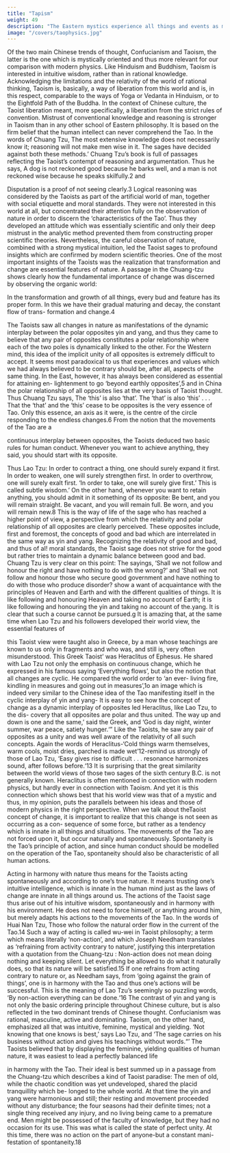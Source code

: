 ```yaml
---
title: "Tapism"
weight: 49
description: "The Eastern mystics experience all things and events as manifestations of a basic oneness"
image: "/covers/taophysics.jpg"
---
```



Of the two main Chinese trends of thought, Confucianism
and Taoism, the latter is the one which is mystically oriented
and thus more relevant for our comparison with modern physics.
Like Hinduism and Buddhism, Taoism is interested in intuitive
wisdom, rather than in rational knowledge. Acknowledging
the limitations and the relativity of the world of rational
thinking, Taoism is, basically, a way of liberation from this
world and is, in this respect, comparable to the ways of Yoga
or Vedanta in Hinduism, or to the Eightfold Path of the Buddha.
In the context of Chinese culture, the Taoist liberation meant,
more specifically, a liberation from the strict rules of convention.
Mistrust of conventional knowledge and reasoning is stronger
in Taoism than in any other school of Eastern philosophy. It is
based on the firm belief that the human intellect can never
comprehend the Tao. In the words of Chuang Tzu,
The most extensive knowledge does not necessarily know
it; reasoning will not make men wise in it. The sages
have decided against both these methods.’
Chuang Tzu’s book is full of passages reflecting the Taoist’s
contempt of reasoning and argumentation. Thus he says,
A dog is not reckoned good because he barks well, and a
man is not reckoned wise because he speaks skilfully.2
and

Disputation is a proof of not seeing clearly.3
Logical reasoning was considered by the Taoists as part of the artificial world of man, together with social etiquette and
moral standards. They were not interested in this world at all,
but concentrated their attention fully on the observation of
nature in order to discern the ‘characteristics of the Tao’.
Thus they developed an attitude which was essentially scientific
and only their deep mistrust in the analytic method prevented
them from constructing proper scientific theories. Nevertheless,
the careful observation of nature, combined with a strong
mystical intuition, led the Taoist sages to profound insights
which are confirmed by modern scientific theories.
One of the most important insights of the Taoists was the
realization that transformation and change are essential features
of nature. A passage in the Chuang-tzu shows clearly how the
fundamental importance of change was discerned by observing
the organic world:

In the transformation and growth of all things, every bud
and feature has its proper form. In this we have their
gradual maturing and decay, the constant flow of trans-
formation and change.4

The Taoists saw all changes in nature as manifestations of
the dynamic interplay between the polar opposites yin and
yang, and thus they came to believe that any pair of opposites
constitutes a polar relationship where each of the two poles is
dynamically linked to the other. For the Western mind, this
idea of the implicit unity of all opposites is extremely difficult to
accept. It seems most paradoxical to us that experiences and
values which we had always believed to be contrary should
be, after all, aspects of the same thing. In the East, however,
it has always been considered as essential for attaining en-
lightenment to go ‘beyond earthly opposites’,5 and in China
the polar relationship of all opposites lies at the very basis of
Taoist thought. Thus Chuang Tzu says,
The ‘this’ is also ‘that’. The ‘that’ is also ‘this’ . . . That the
‘that’ and the ‘this’ cease to be opposites is the very
essence of Tao. Only this essence, an axis as it were, is
the centre of the circle responding to the endless changes.6
From the notion that the movements of the Tao are a 

continuous interplay between opposites, the Taoists deduced
two basic rules for human conduct. Whenever you want to
achieve anything, they said, you should start with its opposite.

Thus Lao Tzu:
In order to contract a thing, one should surely expand it
first.
In order to weaken, one will surely strengthen first.
In order to overthrow, one will surely exalt first.
‘In order to take, one will surely give first.’
This is called subtle wisdom.’
On the other hand, whenever you want to retain anything,
you should admit in it something of its opposite:
Be bent, and you will remain straight.
Be vacant, and you will remain full.
Be worn, and you will remain new.8
This is the way of life of the sage who has reached a higher
point of view, a perspective from which the relativity and polar
relationship of all opposites are clearly perceived. These
opposites include, first and foremost, the concepts of good
and bad which are interrelated in the same way as yin and
yang. Recognizing the relativity of good and bad, and thus of
aI! moral standards, the Taoist sage does not strive for the
good but rather tries to maintain a dynamic balance between
good and bad. Chuang Tzu is very clear on this point:
The sayings, ‘Shall we not follow and honour the right
and have nothing to do with the wrong?’ and ‘Shall we not
follow and honour those who secure good government
and have nothing to do with those who produce disorder?
show a want of acquaintance with the principles of
Heaven and Earth and with the different qualities of things.
It is like following and honouring Heaven and taking no
account of Earth; it is like following and honouring the
yin and taking no account of the.yang. It is clear that such
a course cannot be pursued.g
It is amazing that, at the same time when Lao Tzu and his
followers developed their world view, the essential features of

this Taoist view were taught also in Greece, by a man whose
teachings are known to us only in fragments and who was, and
still is, very often misunderstood. This Greek Taoist’ was
Heraclitus of Ephesus. He shared with Lao Tzu not only the
emphasis on continuous change, which he expressed in his
famous saying ‘Everything flows’, but also the notion that all
changes are cyclic. He compared the world order to ‘an ever-
living fire, kindling in measures and going out in measures’,1o
an image which is indeed very similar to the Chinese idea of
the Tao manifesting itself in the cyclic interplay of yin and
yang-
It is easy to see how the concept of change as a dynamic
interplay of opposites led Heraclitus, like Lao Tzu, to the dis-
covery that all opposites are polar and thus united. The way
up and down is one and the same,’ said the Greek, and ‘God
is day night, winter summer, war peace, satiety hunger.‘”
Like the Taoists, he saw any pair of opposites as a unity and
was well aware of the relativity of all such concepts. Again
the words of Heraclitus-‘Cold things warm themselves, warm
cools, moist dries, parched is made wet’12-remind us strongly
of those of Lao Tzu, ‘Easy gives rise to difficult . . . resonance
harmonizes sound, after follows before.‘13
It is surprising that the great similarity between the world
views of those two sages of the sixth century B.C. is not generally
known. Heraclitus is often mentioned in connection with
modern physics, but hardly ever in connection with Taoism.
And yet it is this connection which shows best that his world
view was that of a mystic and thus, in my opinion, puts the
parallels between his ideas and those of modern physics in the
right perspective.
When we talk about theTaoist concept of change, it is important
to realize that this change is not seen as occurring as a con-
sequence of some force, but rather as a tendency which is
innate in all things and situations. The movements of the Tao
are not forced upon it, but occur naturally and spontaneously.
Spontaneity is the Tao’s principle of action, and since human
conduct should be modelled on the operation of the Tao,
spontaneity should also be characteristic of all human actions. 

Acting in harmony with nature thus means for the Taoists
acting spontaneously and according to one’s true nature. It
means trusting one’s intuitive intelligence, which is innate in
the human mind just as the laws of change are innate in all
things around us.
The actions of the Taoist sage thus arise out of his intuitive
wisdom, spontaneously and in harmony with his environment.
He does not need to force himself, or anything around him, but
merely adapts his actions to the movements of the Tao. In
the words of Huai Nan Tzu,
Those who follow the natural order flow in the current of
the Tao.14
Such a way of acting is called wu-wei in Taoist philosophy; a
term which means literally ‘non-action’, and which Joseph
Needham translates as ‘refraining from activity contrary to
nature’, justifying this interpretation with a quotation from the
Chuang-tzu :
Non-action does not mean doing nothing and keeping
silent. Let everything be allowed to do what it naturally
does, so that its nature will be satisfied.15
If one refrains from acting contrary to nature or, as Needham
says, from ‘going against the grain of things’, one is in harmony
with the Tao and thus one’s actions will be successful. This is
the meaning of Lao Tzu’s seemingly so puzzling words, ‘By
non-action everything can be done.‘16
The contrast of yin and yang is not only the basic ordering
principle throughout Chinese culture, but is also reflected in
the two dominant trends of Chinese thought. Confucianism
was rational, masculine, active and dominating. Taoism, on
the other hand, emphasized all that was intuitive, feminine,
mystical and yielding. ‘Not knowing that one knows is best,’
says Lao Tzu, and ‘The sage carries on his business without
action and gives his teachings without words.“’ The Taoists
believed that by displaying the feminine, yielding qualities of
human nature, it was easiest to lead a perfectly balanced life

in harmony with the Tao. Their ideal is best summed up in a
passage from the Chuang-tzu which describes a kind of Taoist
paradise:
The men of old, while the chaotic condition was yet
undeveloped, shared the placid tranquillity which be-
longed to the whole world. At that time the yin and yang
were harmonious and still; their resting and movement
proceeded without any disturbance; the four seasons
had their definite times; not a single thing received any
injury, and no living being came to a premature end.
Men might be possessed of the faculty of knowledge,
but they had no occasion for its use. This was what is
called the state of perfect unity. At this time, there was
no action on the part of anyone-but a constant mani-
festation of spontaneity.18


